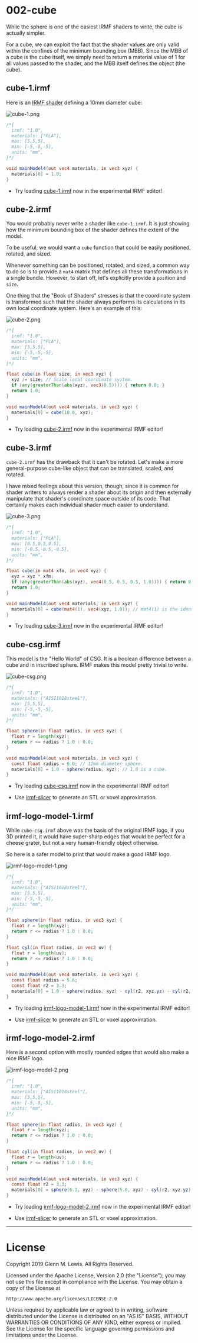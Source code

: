 # 002-cube

While the sphere is one of the easiest IRMF shaders to write, the cube is actually simpler.

For a cube, we can exploit the fact that the shader values are only valid within the
confines of the minimum bounding box (MBB). Since the MBB of a cube is the cube itself,
we simply need to return a material value of 1 for all values passed to the shader,
and the MBB itself defines the object (the cube).

## cube-1.irmf

Here is an [IRMF shader](cube-1.irmf) defining a 10mm diameter cube:

![cube-1.png](cube-1.png)

```glsl
/*{
  irmf: "1.0",
  materials: ["PLA"],
  max: [5,5,5],
  min: [-5,-5,-5],
  units: "mm",
}*/

void mainModel4(out vec4 materials, in vec3 xyz) {
  materials[0] = 1.0;
}
```

* Try loading [cube-1.irmf](https://gmlewis.github.io/irmf-editor/?s=github.com/gmlewis/irmf-examples/blob/master/examples/002-cube/cube-1.irmf) now in the experimental IRMF editor!

## cube-2.irmf

You would probably never write a shader like `cube-1.irmf`. It is just showing
how the minimum bounding box of the shader defines the extent of the model.

To be useful, we would want a `cube` function that could be easily positioned,
rotated, and sized.

Whenever something can be positioned, rotated, and sized, a common
way to do so is to provide a `mat4` matrix that defines all these
transformations in a single bundle. However, to start off, let's explicitly
provide a `pos`ition and `size`.

One thing that the "Book of Shaders" stresses is that the coordinate system
is transformed such that the shader always performs its calculations in its
own local coordinate system. Here's an example of this:

![cube-2.png](cube-2.png)

```glsl
/*{
  irmf: "1.0",
  materials: ["PLA"],
  max: [5,5,5],
  min: [-5,-5,-5],
  units: "mm",
}*/

float cube(in float size, in vec3 xyz) {
  xyz /= size; // Scale local coordinate system.
  if (any(greaterThan(abs(xyz), vec3(0.5)))) { return 0.0; }
  return 1.0;
}

void mainModel4(out vec4 materials, in vec3 xyz) {
  materials[0] = cube(10.0, xyz);
}
```

* Try loading [cube-2.irmf](https://gmlewis.github.io/irmf-editor/?s=github.com/gmlewis/irmf-examples/blob/master/examples/002-cube/cube-2.irmf) now in the experimental IRMF editor!

## cube-3.irmf

`cube-2.irmf` has the drawback that it can't be rotated. Let's make a
more general-purpose cube-like object that can be translated, scaled,
and rotated.

I have mixed feelings about this version, though, since it is common
for shader writers to always render a shader about its origin and
then externally manipulate that shader's coordinate space outside of
its code. That certainly makes each individual shader much easier to
understand.

![cube-3.png](cube-3.png)

```glsl
/*{
  irmf: "1.0",
  materials: ["PLA"],
  max: [0.5,0.5,0.5],
  min: [-0.5,-0.5,-0.5],
  units: "mm",
}*/

float cube(in mat4 xfm, in vec4 xyz) {
  xyz = xyz * xfm;
  if (any(greaterThan(abs(xyz), vec4(0.5, 0.5, 0.5, 1.0)))) { return 0.0; }
  return 1.0;
}

void mainModel4(out vec4 materials, in vec3 xyz) {
  materials[0] = cube(mat4(1), vec4(xyz, 1.0)); // mat4(1) is the identity matrix.
}
```

* Try loading [cube-3.irmf](https://gmlewis.github.io/irmf-editor/?s=github.com/gmlewis/irmf-examples/blob/master/examples/002-cube/cube-3.irmf) now in the experimental IRMF editor!

## cube-csg.irmf

This model is the "Hello World" of CSG. It is a boolean difference
between a cube and in inscribed sphere. IRMF makes this model pretty trivial
to write.

![cube-csg.png](cube-csg.png)

```glsl
/*{
  irmf: "1.0",
  materials: ["AISI1018steel"],
  max: [5,5,5],
  min: [-5,-5,-5],
  units: "mm",
}*/

float sphere(in float radius, in vec3 xyz) {
  float r = length(xyz);
  return r <= radius ? 1.0 : 0.0;
}

void mainModel4(out vec4 materials, in vec3 xyz) {
  const float radius = 6.0; // 12mm diameter sphere.
  materials[0] = 1.0 - sphere(radius, xyz); // 1.0 is a cube.
}
```

* Try loading [cube-csg.irmf](https://gmlewis.github.io/irmf-editor/?s=github.com/gmlewis/irmf-examples/blob/master/examples/002-cube/cube-csg.irmf) now in the experimental IRMF editor!

* Use [irmf-slicer](https://github.com/gmlewis/irmf-slicer) to generate an STL or voxel approximation.

## irmf-logo-model-1.irmf

While `cube-csg.irmf` above was the basis of the original IRMF logo,
if you 3D printed it, it would have super-sharp edges that would be
perfect for a cheese grater, but not a very human-friendly object otherwise.

So here is a safer model to print that would make a good IRMF logo.

![irmf-logo-model-1.png](irmf-logo-model-1.png)

```glsl
/*{
  irmf: "1.0",
  materials: ["AISI1018steel"],
  max: [5,5,5],
  min: [-5,-5,-5],
  units: "mm",
}*/

float sphere(in float radius, in vec3 xyz) {
  float r = length(xyz);
  return r <= radius ? 1.0 : 0.0;
}

float cyl(in float radius, in vec2 uv) {
  float r = length(uv);
  return r <= radius ? 1.0 : 0.0;
}

void mainModel4(out vec4 materials, in vec3 xyz) {
  const float radius = 5.6;
  const float r2 = 3.3;
  materials[0] = 1.0 - sphere(radius, xyz) - cyl(r2, xyz.yz) - cyl(r2, xyz.xz) - cyl(r2, xyz.xy);
}
```

* Try loading [irmf-logo-model-1.irmf](https://gmlewis.github.io/irmf-editor/?s=github.com/gmlewis/irmf-examples/blob/master/examples/002-cube/irmf-logo-model-1.irmf) now in the experimental IRMF editor!

* Use [irmf-slicer](https://github.com/gmlewis/irmf-slicer) to generate an STL or voxel approximation.

## irmf-logo-model-2.irmf

Here is a second option with mostly rounded edges that would also make
a nice IRMF logo.

![irmf-logo-model-2.png](irmf-logo-model-2.png)

```glsl
/*{
  irmf: "1.0",
  materials: ["AISI1018steel"],
  max: [5,5,5],
  min: [-5,-5,-5],
  units: "mm",
}*/

float sphere(in float radius, in vec3 xyz) {
  float r = length(xyz);
  return r <= radius ? 1.0 : 0.0;
}

float cyl(in float radius, in vec2 uv) {
  float r = length(uv);
  return r <= radius ? 1.0 : 0.0;
}

void mainModel4(out vec4 materials, in vec3 xyz) {
  const float r2 = 3.3;
  materials[0] = sphere(6.3, xyz) - sphere(5.6, xyz) - cyl(r2, xyz.yz) - cyl(r2, xyz.xz) - cyl(r2, xyz.xy);
}
```

* Try loading [irmf-logo-model-2.irmf](https://gmlewis.github.io/irmf-editor/?s=github.com/gmlewis/irmf-examples/blob/master/examples/002-cube/irmf-logo-model-2.irmf) now in the experimental IRMF editor!

* Use [irmf-slicer](https://github.com/gmlewis/irmf-slicer) to generate an STL or voxel approximation.

----------------------------------------------------------------------

# License

Copyright 2019 Glenn M. Lewis. All Rights Reserved.

Licensed under the Apache License, Version 2.0 (the "License");
you may not use this file except in compliance with the License.
You may obtain a copy of the License at

    http://www.apache.org/licenses/LICENSE-2.0

Unless required by applicable law or agreed to in writing, software
distributed under the License is distributed on an "AS IS" BASIS,
WITHOUT WARRANTIES OR CONDITIONS OF ANY KIND, either express or implied.
See the License for the specific language governing permissions and
limitations under the License.

